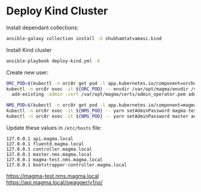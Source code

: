# Deploy Kind Cluster

Install dependant collections:
```bash
ansible-galaxy collection install -U shubhamtatvamasi.kind
```

Install Kind cluster
```bash
ansible-playbook deploy-kind.yml -K
```

Create new user:
```bash
ORC_POD=$(kubectl -n orc8r get pod -l app.kubernetes.io/component=orchestrator -o jsonpath='{.items[0].metadata.name}')
kubectl -n orc8r exec -it ${ORC_POD} -- envdir /var/opt/magma/envdir /var/opt/magma/bin/accessc \
  add-existing -admin -cert /var/opt/magma/certs/admin_operator.pem admin_operator

NMS_POD=$(kubectl -n orc8r get pod -l app.kubernetes.io/component=magmalte -o jsonpath='{.items[0].metadata.name}')
kubectl -n orc8r exec -it ${NMS_POD} -- yarn setAdminPassword magma-test admin admin
kubectl -n orc8r exec -it ${NMS_POD} -- yarn setAdminPassword master admin admin
```

Update these values in `/etc/hosts` file:
```
127.0.0.1 api.magma.local
127.0.0.1 fluentd.magma.local
127.0.0.1 controller.magma.local
127.0.0.1 master.nms.magma.local
127.0.0.1 magma-test.nms.magma.local
127.0.0.1 bootstrapper-controller.magma.local
```

https://magma-test.nms.magma.local \
https://api.magma.local/swagger/v1/ui/
